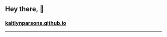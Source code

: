 ## Hey there, :wave:
### [kaitlynparsons.github.io][gh-page]
---
[gh-page]: https://kaitlynparsons.github.io/
